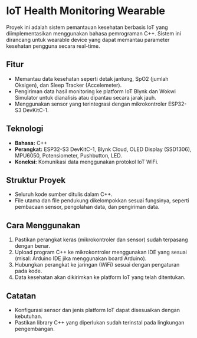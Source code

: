 # IoT Health Monitoring Wearable

Proyek ini adalah sistem pemantauan kesehatan berbasis IoT yang diimplementasikan menggunakan bahasa pemrograman C++. Sistem ini dirancang untuk wearable device yang dapat memantau parameter kesehatan pengguna secara real-time.

## Fitur
- Memantau data kesehatan seperti detak jantung, SpO2 (jumlah Oksigen), dan Sleep Tracker (Accelemeter).
- Pengiriman data hasil monitoring ke platform IoT Blynk dan Wokwi Simulator untuk dianalisis atau dipantau secara jarak jauh.
- Menggunakan sensor yang terintegrasi dengan mikrokontroler ESP32-S3 DevKitC-1.

## Teknologi
- **Bahasa:** C++
- **Perangkat:** ESP32-S3 DevKitC-1, Blynk Cloud, OLED Display (SSD1306), MPU6050, Potensiometer, Pushbutton, LED.
- **Koneksi:** Komunikasi data menggunakan protokol IoT WiFi.

## Struktur Proyek
- Seluruh kode sumber ditulis dalam C++.
- File utama dan file pendukung dikelompokkan sesuai fungsinya, seperti pembacaan sensor, pengolahan data, dan pengiriman data.

## Cara Menggunakan
1. Pastikan perangkat keras (mikrokontroler dan sensor) sudah terpasang dengan benar.
2. Upload program C++ ke mikrokontroler menggunakan IDE yang sesuai (misal: Arduino IDE jika menggunakan board Arduino).
3. Hubungkan perangkat ke jaringan (WiFi) sesuai dengan pengaturan pada kode.
4. Data kesehatan akan dikirimkan ke platform IoT yang telah ditentukan.

## Catatan
- Konfigurasi sensor dan jenis platform IoT dapat disesuaikan dengan kebutuhan.
- Pastikan library C++ yang diperlukan sudah terinstal pada lingkungan pengembangan.
